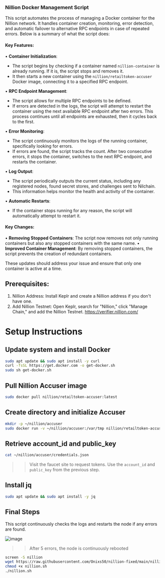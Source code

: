 
### Nillion Docker Management Script

This script automates the process of managing a Docker container for the Nillion network. It handles container creation, monitoring, error detection, and automatic failover to alternative RPC endpoints in case of repeated errors. Below is a summary of what the script does:

#### Key Features:
• **Container Initialization**:
  - The script begins by checking if a container named `nillion-container` is already running. If it is, the script stops and removes it.
  - It then starts a new container using the `nillion/retailtoken-accuser` Docker image, connecting it to a specified RPC endpoint.

• **RPC Endpoint Management**:
  - The script allows for multiple RPC endpoints to be defined.
  - If errors are detected in the logs, the script will attempt to restart the container using the next available RPC endpoint after two errors. This process continues until all endpoints are exhausted, then it cycles back to the first.

• **Error Monitoring**:
  - The script continuously monitors the logs of the running container, specifically looking for errors.
  - If errors are found, the script tracks the count. After two consecutive errors, it stops the container, switches to the next RPC endpoint, and restarts the container.

• **Log Output**:
  - The script periodically outputs the current status, including any registered nodes, found secret stores, and challenges sent to Nilchain.
  - This information helps monitor the health and activity of the container.

• **Automatic Restarts**:
  - If the container stops running for any reason, the script will automatically attempt to restart it.

#### Key Changes:
• **Removing Stopped Containers**: The script now removes not only running containers but also any stopped containers with the same name.
• **Improved Container Management**: By removing stopped containers, the script prevents the creation of redundant containers.

These updates should address your issue and ensure that only one container is active at a time.


## Prerequisites:
1. Nillion Address: Install Keplr and create a Nillion address if you don't have one.
2. Add Nillion Testnet: Open Keplr, search for "Nillion," click "Manage Chain," and add the Nillion Testnet.
https://verifier.nillion.com/
# Setup Instructions

## Update system and install Docker
```bash
sudo apt update && sudo apt install -y curl
curl -fsSL https://get.docker.com -o get-docker.sh
sudo sh get-docker.sh
```

## Pull Nillion Accuser image
```bash
sudo docker pull nillion/retailtoken-accuser:latest
```

## Create directory and initialize Accuser
```bash
mkdir -p ~/nillion/accuser
sudo docker run -v ~/nillion/accuser:/var/tmp nillion/retailtoken-accuser:latest initialise
```

## Retrieve account_id and public_key
```bash
cat ~/nillion/accuser/credentials.json
```

>> Visit the faucet site to request tokens. Use the `account_id` and `public_key` from the previous step.



## Install jq
```bash
sudo apt update && sudo apt install -y jq
```

## Final Steps
This script continuously checks the logs and restarts the node if any errors are found.

![image](https://github.com/user-attachments/assets/3b8654ec-b674-49ad-8811-e4ef2255d3e3)



>> After 5 errors, the node is continuously rebooted

```bash
screen -S nillion
wget https://raw.githubusercontent.com/Onixs50/nillion-fixed/main/nillion.sh
chmod +x nillion.sh
./nillion.sh
```
